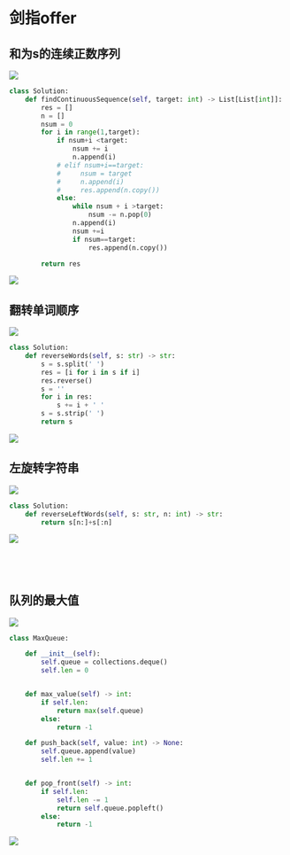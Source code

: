 # 剑指offer

## 和为s的连续正数序列

![](./images/061.png)

```python
class Solution:
    def findContinuousSequence(self, target: int) -> List[List[int]]:
        res = []
        n = []
        nsum = 0
        for i in range(1,target):
            if nsum+i <target:
                nsum += i
                n.append(i)
            # elif nsum+i==target:
            #     nsum = target
            #     n.append(i)
            #     res.append(n.copy())
            else:
                while nsum + i >target:
                    nsum -= n.pop(0)
                n.append(i)
                nsum +=i
                if nsum==target:
                    res.append(n.copy())

        return res
```

![](./images/061_.png)

## 翻转单词顺序

![](./images/062.png)

```python
class Solution:
    def reverseWords(self, s: str) -> str:
        s = s.split(' ')
        res = [i for i in s if i]
        res.reverse()
        s = ''
        for i in res:
            s += i + ' '
        s = s.strip(' ')
        return s
```

![](./images/062_.png)

## 左旋转字符串

![](./images/063.png)

```python
class Solution:
    def reverseLeftWords(self, s: str, n: int) -> str:
        return s[n:]+s[:n]
```

![](./images/063_.png)

## 

![]()

```python

```

![]()

## 队列的最大值

![](./images/065.png)

```python
class MaxQueue:

    def __init__(self):
        self.queue = collections.deque() 
        self.len = 0


    def max_value(self) -> int:
        if self.len:
            return max(self.queue)
        else:
            return -1

    def push_back(self, value: int) -> None:
        self.queue.append(value)
        self.len += 1


    def pop_front(self) -> int:
        if self.len:
            self.len -= 1
            return self.queue.popleft()
        else:
            return -1
```

![](./images/065_.png)